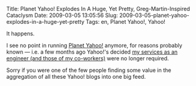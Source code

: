 Title: Planet Yahoo! Explodes In A Huge, Yet Pretty, Greg-Martin-Inspired Cataclysm
Date: 2009-03-05 13:05:56
Slug: 2009-03-05-planet-yahoo-explodes-in-a-huge-yet-pretty
Tags: en, Planet Yahoo!, Yahoo!


It happens.

I see no point in running [Planet Yahoo!][1] anymore, for reasons probably
known — i.e. a few months ago Yahoo!'s decided [my services as an engineer
(and those of my co-workers)][2] were no longer required.

Sorry if you were one of the few people finding some value in the aggregation
of all these Yahoo! blogs into one big feed.

   [1]: http://planetyahoo.zottmann.org/
   [2]: http://carlo.zottmann.org/2008/11/24/es-war-einmal%E2%80%A6-yahoo-engineering-munchen/
